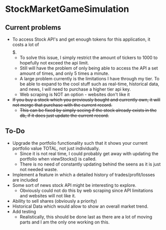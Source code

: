 # StockMarketGameSimulation

## Current problems
- To access Stock API's and get enough tokens for this application, it costs a lot of $$$$$.
  - To solve this issue, I simply restrict the amount of tickers to 1000 to hopefully not exceed the api limit.
  - Still will have the problem of only being able to access the API a set amount of times, and only 5 times a minute.
  - A large problem currently is the limitations I have through my tier. To be able to expand to the cool stuff such as real-time, historical data, and news, I will need to purchase a higher tier api key.
  - Web scraping is NOT an option - websites don't like it
- ~~If you buy a stock which you previously bought and currently own, it will not merge that purchase with the current record.~~
  - ~~This can be fixed by simply seeing if the stock already exists in the db, if it does just update the current record.~~

## To-Do
- Upgrade the portfolio functionality such that it shows your current portfolio value TOTAL, not just individually.
  - Since it is not real time, I could probably get away with updating the portfolio when viewStocks() is called.
  - There is no need of constantly updating behind the seens as it is just not needed waste.
- Implement a feature in which a detailed history of trades/profit/losses are included
- Some sort of news stock API might be interesting to explore.
  - Obviously could not do this by web scraping since API limitations and websites will not like it.
- Ability to sell shares (obviously a priority)
- Historical Data which would allow to show an overall market trend.
- Add testing
  - Realistically, this should be done last as there are a lot of moving parts and I am the only one working on this.
